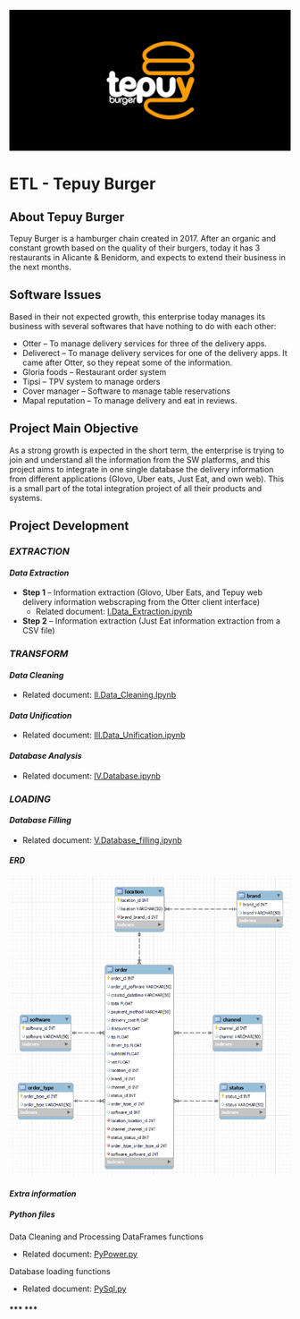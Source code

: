 <p align="center">
  <img src="img/tepuy_logo.png" alt="Tepuy Logo">
</p>

# ETL - Tepuy Burger

## **About Tepuy Burger**
Tepuy Burger is a hamburger chain created in 2017. After an organic and constant growth based on the quality of their burgers, today it has 3 restaurants in Alicante & Benidorm, and expects to extend their business in the next months.

## **Software Issues**
Based in their not expected growth, this enterprise today manages its business with several softwares that have nothing to do with each other:
- Otter – To manage delivery services for three of the delivery apps.
- Deliverect – To manage delivery services for one of the delivery apps. It came after Otter, so they repeat some of the information.
- Gloria foods – Restaurant order system
- Tipsi – TPV system to manage orders
- Cover manager – Software to manage table reservations
- Mapal reputation – To manage delivery and eat in reviews.

## **Project Main Objective**
As a strong growth is expected in the short term, the enterprise is trying to join and understand all the information from the SW platforms, and this project aims to integrate in one single database the delivery information from different applications (Glovo, Uber eats, Just Eat, and own web). This is a small part of the total integration project of all their products and systems.

## **Project Development**

### *EXTRACTION*
#### ***Data Extraction***
- **Step 1** – Information extraction (Glovo, Uber Eats, and Tepuy web delivery information webscraping from the Otter client interface)
  - Related document: [I.Data_Extraction.ipynb](https://github.com/jomariapc/ETL_Project/blob/main/src/Jupyter_Notebook/I.Data_Extraction.ipynb)
- **Step 2** – Information extraction (Just Eat information extraction from a CSV file)

### *TRANSFORM*
#### ***Data Cleaning***
- Related document: [II.Data_Cleaning.Ipynb](https://github.com/jomariapc/ETL_Project/blob/main/src/Jupyter_Notebook/II.Data_Cleaning.ipynb)

#### ***Data Unification***
- Related document: [III.Data_Unification.ipynb](https://github.com/jomariapc/ETL_Project/blob/main/src/Jupyter_Notebook/III.Data_Unification.ipynb)

#### ***Database Analysis***
- Related document: [IV.Database.ipynb](https://github.com/jomariapc/ETL_Project/blob/main/src/Jupyter_Notebook/IV.Database.ipynb)

### *LOADING*
#### ***Database Filling***
- Related document: [V.Database_filling.ipynb](https://github.com/jomariapc/ETL_Project/blob/main/src/Jupyter_Notebook/V.Database_filling.ipynb)

#### ***ERD***
![ERD Image](/img/ERD.png)


#### ***Extra information***

##### ***Python files***
Data Cleaning and Processing DataFrames functions
- Related document: [PyPower.py](https://github.com/jomariapc/ETL_Project/blob/main/src/Python/PyPower.py)

Database loading functions
- Related document: [PySql.py](https://github.com/jomariapc/ETL_Project/blob/main/src/Python/PySql.py)


#### *** ***
